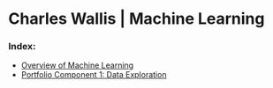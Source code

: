 # Charles Wallis | Machine Learning

### Index:

* [Overview of Machine Learning](https://github.com/charlestw127/CS-4375-Machine-Learning/blob/main/Overview%20of%20ML.pdf)
* [Portfolio Component 1: Data Exploration](https://github.com/charlestw127/Machine-Learning-Portfolio/blob/main/data_exploration.cpp)
